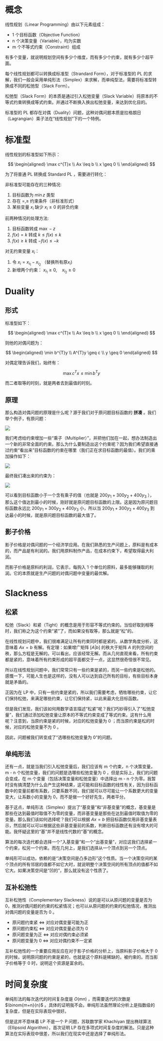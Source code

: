 # 概念

线性规划（Linear Programming）由以下元素组成：

- 1 个目标函数（Objective Function）
- n 个决策变量（Variable），均为实数
- m 个不等式约束（Constraint）组成

有多个变量，就说明规划空间有多少个维度，而有多少个约束，就有多少个超平面。

每个线性规划都可以转换成标准型（Strandard Form），对于标准型的 PL 的求解，我们一般会采用单纯形法（Simplex）来求解，而单纯型法，需要将标准型转换成不同的松弛型（Slack Form）。

松弛型（Slack Form）的本质是通过引入松弛变量（Slack Variable）将原本的不等式约束转换成等式约束。并通过不断换入换出松弛变量，来达到优化目的。

标准型的 PL 都存在对偶（Duality）问题，这种对偶问题本质是拉格朗日（Lagrangian）乘子法在“线性规划”下的一个特例。

# 标准型

线性规划的标准型如下所示：

$$
\begin{aligned}
\max c^{T}x \\
Ax \leq b \\
x \geq 0 \\
\end{aligned}
$$

为了将普通 PL 转换成 Standard PL ，需要进行转化：

非标准型可能存在的三种情况:

1.  目标函数为 $\min z$ 类型
2.  存在 $=, \geq$ 约束条件（非标准形式）
3.  某些变量 $x_{i}$ 缺少 $x_{i} \geq 0$ 的非负约束

前两种情况的处理方法:

1.  目标函数转成 $\max -z$
2.  $f(x) = k$ 转成 $k \leq f(x) \leq k$
3.  $f(x) \geq k$ 转成 $-f(x) \leq -k$

对无约束变量 $x_i$：

1.  令 $x_{i} = x_{i_1} - x_{i_2}$ （替换所有原$x_{i}$)
2.  新增两个约束： $x_{i_1} \geq 0, \quad x_{i_2} \geq 0$

# Duality

## 形式

标准型如下：

$$
\begin{aligned}
\max c^{T}x \\
Ax \leq b \\
x \geq 0 \\
\end{aligned}
$$

则他的对偶问题为：

$$
\begin{aligned}
\min b^{T}y \\
A^{T}y \geq c \\
y \geq 0
\end{aligned}
$$

对偶定理告诉我们，始终有：

$$
\max c^{T}x \leq \min b^{T}y
$$

而二者取等的时刻，就是两者去到最值的时刻。

## 原理

那么构造对偶问题的原理是什么呢？源于我们对于原问题目标函数的 **拼凑** 。我们举个例子，有原问题：

![](img/clipboard-20250606T161310.png)

我们考虑给约束增加一些“乘子（Multiplier）”，并把他们加在一起，想办法制造出一个新的非常全面的约束。那么为什么要制造出这个约束呢？因为我们希望直接通过约束“看出来”目标函数的约束在哪里（我们正在求目标函数的最值）。我们的乘加操作如下：

![](img/clipboard-20250606T161852.png)

最终我们凑出来的约束为：

![](img/clipboard-20250606T161933.png)

可以看到目标函数小于一个含有乘子的值（也就是 $200y_{1} + 300y_{2} + 400y_{3}$ ），那么这个值达到最小的时候，刚好就是原问题目标函数的上限。这是因为原问题目标函数永远比 $200y_{1} + 300y_{2} + 400y_{3}$ 小，所以当 $200y_{1} + 300y_{2} + 400y_{3}$ 到达最小的时候，就是原问题目标函数的最大值了。

## 影子价格

影子价格是对偶问题的一个经济学应用。在我们熟悉的生产问题上，原料是有成本的，而产品是有利润的。我们用原料制作产品，在成本约束下，希望取得最大利润。

而影子价格是原料的利润，它表示，每购入 1 个单位的原料，最多能够赚取的利润。它的本质就是生产问题的对偶问题中变量的最优解。

# Slackness

## 松紧

松弛（Slack）和紧（Tight）的概念是用于形容不等式约束的。当恰好取到相等时，我们称之为这个约束“紧”了，而如果没有取等，那么就是“松”的。

在线性规划问题中，我们很难满足让所有约束同时都是紧的。从数学角度分析，这意味着 $Ax = b$ 有解。有定理：如果增广矩阵 $[A|b]$ 的秩大于矩阵 $A$ 的列空间的秩，那么方程是无解的。可以看出，应该经常无解。而从几何直观来看，所有约束都是紧的，意味着所有约束形成的超平面都交于一点，这显然很奇怪很不常见。

所以在线性规划问题中，我们常常只有一些约束是紧的，而另一些约束是松弛的。感慨一下，可能人生也是这样的，没有人可以达到自己所有的目标，有些目标本身就是矛盾的。

正因为在 LP 中，只有一些约束是紧的，所以我们需要考虑，牺牲哪些约束，让它们保持松弛，来满足哪些约束，让它们保持紧，以此来最大化目标函数。

但是我们发现，我们该如何用数学语言描述“松紧”呢？我们巧妙得引入了“松弛变量”，我们通过添加松弛变量让原本的不等式约束变成了等式约束。这有什么用呢？注意到，当原约束是紧的时候，对应的松弛变量为 0 ；而当原约束是松的时候，对应的松弛变量不为 0 。

因此，问题被我们转变成了“选哪些松弛变量为 0”的问题。

## 单纯形法

还有一点，就是当我们引入松弛变量后，我们应该有 m 个约束，n 个决策变量，m - n 个松弛变量，我们的问题是选哪些松弛变量为 0 ，但是实际上，我们的问题会变成，在 m 个变量（包括决策变量和松弛变量）中选择出 m - n 个为零。我暂时没有搞清楚为什么会产生这种结果，这可能和目标函数的线性有关，因为目标函数中的变量前都有系数，只要系数不同，我们就可以尽可能让一个系数更大的变量变大，让系数小的变量为 0，而不是做一个好好先生，两者平分。

基于这点，单纯形法（Simplex）提出了“基变量”和“非基变量”的概念，基变量是那些在达到最值时取值不为零的变量，而非基变量是那些在达到最值时取值为零的变量。那么我们该如何选择呢？我们可以根据 $Ax = b$ 把目标函数仅用非基变量表示，然后就可以可以根据这些非基变量前的系数，判断目标函数还有没有增大的可能。我怀疑这里的“基”并不是线性代数的“基”的概念。

算法的每次迭代都会选择一个“入基变量”和一个“出基变量”，对应这我们选择紧一个约束，松另一个约束。而在几何上，是我们选择从一个顶点到另一个顶点。

单纯形可以成功，依赖的是“决策空间是凸多边形”这个性质。当一个决策空间的某个顶点的所有邻居的值都不如它大时，就说明整个决策空间的所有顶点的值都不如它大。如果决策空间是“凹的”，那么就没有这个性质了。

## 互补松弛性

互补松弛性（Complementary Slackness）说的是可以从原问题的变量是否为 0，推测对偶问题的约束的松紧情况；也可以从原问题的约束的松弛情况，推测出对偶问题的变量是否为 0 。

- 原问题约束紧 \<=\> 对应对偶变量可能为正
- 原问题约束松 \<=\> 对应对偶变量必须为 0
- 原问题变量为正 \<=\> 对应对偶约束必须紧
- 原问题变量为 0 \<=\> 对应对偶约束不一定紧

互补松弛性的一个重要应用反应在对于影子价格的分析上，当原料影子价格大于 0 的时候，说明原问题的约束是紧的，也就是这个原料是稀缺的，被约束的。而当影子价格等于 0 时，说明这个资源是富余的。

# 时间复杂度

单纯形法的每次迭代的时间复杂度是 $O(mn)$ ，而需要迭代的次数是 $\binom{m+n}{n}$ 。具体的证明我不会。单纯形法虽然理论分析上是指数级的复杂度，但是在实际表现中很好。

但是这并不意味着 LP 不是一个 P 问题，苏联数学家 Khachiyan 提出椭球算法（Ellipsoid Algorithm），首次证明 LP 存在多项式时间复杂度的解法。只是这种算法在实际表现中很差，所以我们在现实中还是选择了单纯形法。
